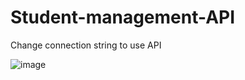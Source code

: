 ﻿# Student-management-API
Change connection string to use API

 ![image](https://github.com/henry6523/WebAPI/assets/111412170/522c071e-7255-4af7-8199-6f57fdc1a284)

